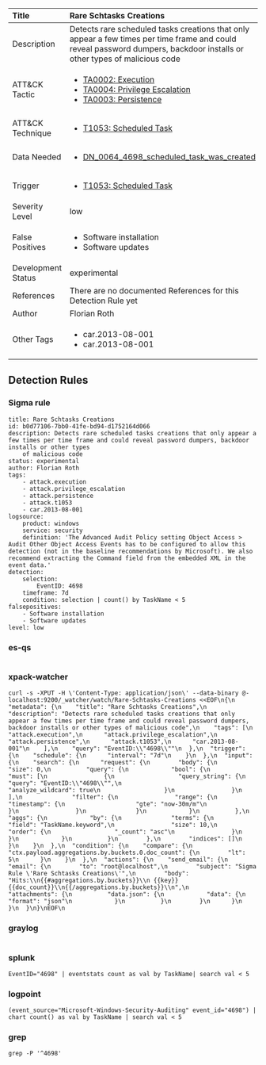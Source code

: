 | Title                | Rare Schtasks Creations                                                                                                                                                 |
|:---------------------|:------------------------------------------------------------------------------------------------------------------------------------------------------------|
| Description          | Detects rare scheduled tasks creations that only appear a few times per time frame and could reveal password dumpers, backdoor installs or other types of malicious code                                                                                                                                           |
| ATT&amp;CK Tactic    |  <ul><li>[TA0002: Execution](https://attack.mitre.org/tactics/TA0002)</li><li>[TA0004: Privilege Escalation](https://attack.mitre.org/tactics/TA0004)</li><li>[TA0003: Persistence](https://attack.mitre.org/tactics/TA0003)</li></ul>  |
| ATT&amp;CK Technique | <ul><li>[T1053: Scheduled Task](https://attack.mitre.org/techniques/T1053)</li></ul>  |
| Data Needed          | <ul><li>[DN_0064_4698_scheduled_task_was_created](../Data_Needed/DN_0064_4698_scheduled_task_was_created.md)</li></ul>  |
| Trigger              | <ul><li>[T1053: Scheduled Task](../Triggers/T1053.md)</li></ul>  |
| Severity Level       | low |
| False Positives      | <ul><li>Software installation</li><li>Software updates</li></ul>  |
| Development Status   | experimental |
| References           |  There are no documented References for this Detection Rule yet  |
| Author               | Florian Roth |
| Other Tags           | <ul><li>car.2013-08-001</li><li>car.2013-08-001</li></ul> | 

## Detection Rules

### Sigma rule

```
title: Rare Schtasks Creations
id: b0d77106-7bb0-41fe-bd94-d1752164d066
description: Detects rare scheduled tasks creations that only appear a few times per time frame and could reveal password dumpers, backdoor installs or other types
    of malicious code
status: experimental
author: Florian Roth
tags:
    - attack.execution
    - attack.privilege_escalation
    - attack.persistence
    - attack.t1053
    - car.2013-08-001
logsource:
    product: windows
    service: security
    definition: 'The Advanced Audit Policy setting Object Access > Audit Other Object Access Events has to be configured to allow this detection (not in the baseline recommendations by Microsoft). We also recommend extracting the Command field from the embedded XML in the event data.'
detection:
    selection:
        EventID: 4698
    timeframe: 7d
    condition: selection | count() by TaskName < 5 
falsepositives: 
    - Software installation
    - Software updates
level: low

```





### es-qs
    
```

```


### xpack-watcher
    
```
curl -s -XPUT -H \'Content-Type: application/json\' --data-binary @- localhost:9200/_watcher/watch/Rare-Schtasks-Creations <<EOF\n{\n  "metadata": {\n    "title": "Rare Schtasks Creations",\n    "description": "Detects rare scheduled tasks creations that only appear a few times per time frame and could reveal password dumpers, backdoor installs or other types of malicious code",\n    "tags": [\n      "attack.execution",\n      "attack.privilege_escalation",\n      "attack.persistence",\n      "attack.t1053",\n      "car.2013-08-001"\n    ],\n    "query": "EventID:\\"4698\\""\n  },\n  "trigger": {\n    "schedule": {\n      "interval": "7d"\n    }\n  },\n  "input": {\n    "search": {\n      "request": {\n        "body": {\n          "size": 0,\n          "query": {\n            "bool": {\n              "must": [\n                {\n                  "query_string": {\n                    "query": "EventID:\\"4698\\"",\n                    "analyze_wildcard": true\n                  }\n                }\n              ],\n              "filter": {\n                "range": {\n                  "timestamp": {\n                    "gte": "now-30m/m"\n                  }\n                }\n              }\n            }\n          },\n          "aggs": {\n            "by": {\n              "terms": {\n                "field": "TaskName.keyword",\n                "size": 10,\n                "order": {\n                  "_count": "asc"\n                }\n              }\n            }\n          }\n        },\n        "indices": []\n      }\n    }\n  },\n  "condition": {\n    "compare": {\n      "ctx.payload.aggregations.by.buckets.0.doc_count": {\n        "lt": 5\n      }\n    }\n  },\n  "actions": {\n    "send_email": {\n      "email": {\n        "to": "root@localhost",\n        "subject": "Sigma Rule \'Rare Schtasks Creations\'",\n        "body": "Hits:\\n{{#aggregations.by.buckets}}\\n {{key}} {{doc_count}}\\n{{/aggregations.by.buckets}}\\n",\n        "attachments": {\n          "data.json": {\n            "data": {\n              "format": "json"\n            }\n          }\n        }\n      }\n    }\n  }\n}\nEOF\n
```


### graylog
    
```

```


### splunk
    
```
EventID="4698" | eventstats count as val by TaskName| search val < 5
```


### logpoint
    
```
(event_source="Microsoft-Windows-Security-Auditing" event_id="4698") | chart count() as val by TaskName | search val < 5
```


### grep
    
```
grep -P '^4698'
```



